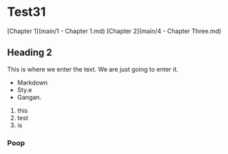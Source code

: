 # Test31

[Chapter 1](main/1 - Chapter 1.md)
[Chapter 2](main/4 - Chapter Three.md)

## Heading 2

This is where we enter the text. We are just going to enter it.

- Markdown
- Sty.e
- Gangan.

1. this
2. test
3. is

### Poop
